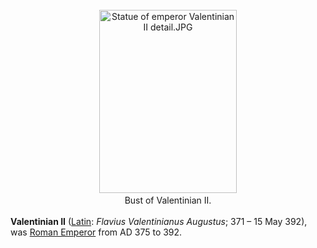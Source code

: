 <div class="photo" colspan="2" style="text-align: center; margin: 25px 0 10px;"><a class="image" href="https://en.wikipedia.org/wiki/File:Statue_of_emperor_Valentinian_II_detail.JPG"><img alt="Statue of emperor Valentinian II detail.JPG" data-file-height="600" data-file-width="450" decoding="async" height="293" src="https://upload.wikimedia.org/wikipedia/commons/thumb/e/eb/Statue_of_emperor_Valentinian_II_detail.JPG/220px-Statue_of_emperor_Valentinian_II_detail.JPG" srcset="https://upload.wikimedia.org/wikipedia/commons/thumb/e/eb/Statue_of_emperor_Valentinian_II_detail.JPG/330px-Statue_of_emperor_Valentinian_II_detail.JPG 1.5x, //upload.wikimedia.org/wikipedia/commons/thumb/e/eb/Statue_of_emperor_Valentinian_II_detail.JPG/440px-Statue_of_emperor_Valentinian_II_detail.JPG 2x" width="220"/></a><div style="line-height:normal;padding-bottom:0.2em;padding-top:0.2em;">Bust of Valentinian II.</div></div>

[comment]: # 'breakpoint'
<p><b>Valentinian II</b> (<a class="mw-redirect" href="https://en.wikipedia.org/wiki/Latin_language" title="Latin language">Latin</a>: <i lang="la">Flavius Valentinianus Augustus</i>; 371 – 15 May 392), was <a class="mw-redirect" href="https://en.wikipedia.org/wiki/Roman_Emperor" title="Roman Emperor">Roman Emperor</a> from AD 375 to 392.
</p>